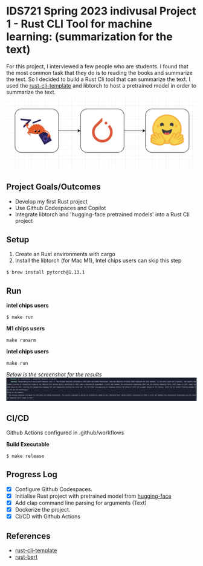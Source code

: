 # IDS721 Spring 2023 indivusal Project 1 - Rust CLI Tool for machine learning: (summarization for the text)

For this project, I interviewed a few people who are students. I found that the most common task that they do is to reading the books and summarize the text. So I decided to build a Rust Cli tool that can summarize the text. I used the [rust-cli-template](https://github.com/kbknapp/rust-cli-template)
and libtorch to host a pretrained model in order to summarize the text.
![image](./assets/ml.png)

## Project Goals/Outcomes

* Develop my first Rust project
* Use Github Codespaces and Copilot
* Integrate libtorch and 'hugging-face pretrained models' into a Rust Cli project

## Setup

1. Create an Rust environments with cargo
2. Install the libtorch (for Mac M1), Intel chips users can skip this step
```
$ brew install pytorch@1.13.1
```


## Run

**intel chips users**
```
$ make run
```

**M1 chips users**
```
make runarm
```
**Intel chips users**
```
make run
```
*Below is the screenshot for the results*
![results](./assets/result.png)


## CI/CD

Github Actions configured in .github/workflows

**Build Executable**
```
$ make release
```


## Progress Log

- [x] Configure Github Codespaces.
- [x] Initialise Rust project with pretrained model from [hugging-face](https://huggingface.co/transformers/model_doc/bart.html)
- [x] Add clap command line parsing for arguments (Text)
- [x] Dockerize the project.
- [x] CI/CD with Github Actions

## References


* [rust-cli-template](https://github.com/kbknapp/rust-cli-template)
* [rust-bert](https://github.com/guillaume-be/rust-bert)
